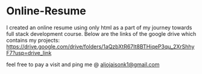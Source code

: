 # Online-Resume
I created an online resume using only html as a part of my journey towards full stack development course.
Below are the links of the google drive which contains my projects:
https://drive.google.com/drive/folders/1aQzbXtR67It8BTHiqeP3qu_2XrShhyF7?usp=drive_link

feel free to pay a visit and ping me @ aljojaisonk1@gmail.com
